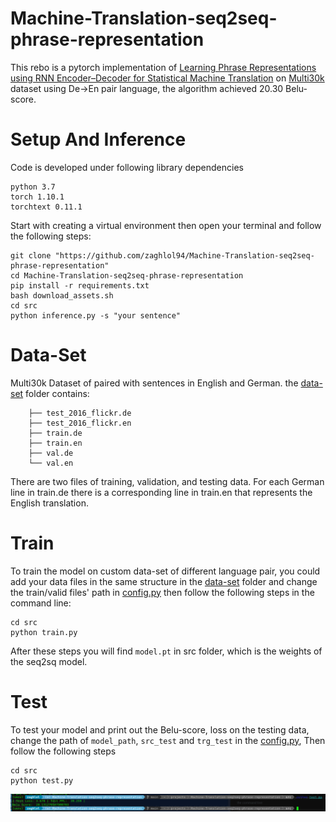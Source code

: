 # Machine-Translation-seq2seq-phrase-representation
This rebo is a pytorch implementation of [Learning Phrase Representations using RNN Encoder–Decoder
for Statistical Machine Translation](https://arxiv.org/abs/1406.1078) on [Multi30k](https://metatext.io/datasets/multi30k) dataset using De->En pair language, 
the algorithm achieved 20.30 Belu-score.

# Setup And Inference
Code is developed under following library dependencies
```commandline
python 3.7
torch 1.10.1
torchtext 0.11.1
```
Start with creating a virtual environment then open your terminal and follow the following steps:
```commandline
git clone "https://github.com/zaghlol94/Machine-Translation-seq2seq-phrase-representation"
cd Machine-Translation-seq2seq-phrase-representation
pip install -r requirements.txt
bash download_assets.sh
cd src
python inference.py -s "your sentence"
```
# Data-Set
Multi30k Dataset of paired with sentences in English and German. the [data-set](https://github.com/zaghlol94/Machine-Translation-Seq2Seq/tree/main/data-set) folder contains: 
```commandline
    ├── test_2016_flickr.de
    ├── test_2016_flickr.en
    ├── train.de
    ├── train.en
    ├── val.de
    └── val.en
```
There are two files of training, validation, and testing data. For each German line in train.de there is a corresponding line in train.en that represents the English translation.

# Train
To train the model on custom data-set of different language pair, you could add your data files in the same structure in the [data-set](https://github.com/zaghlol94/Machine-Translation-Seq2Seq/tree/main/data-set) folder and 
change the train/valid files' path in [config.py](https://github.com/zaghlol94/Machine-Translation-Seq2Seq/blob/main/src/config.py)
then follow the following steps in the command line:
```commandline
cd src
python train.py
```
After these steps you will find ```model.pt``` in src folder, which is the weights of the seq2sq model.
# Test
To test your model and print out the Belu-score, loss on the testing data, change the path of ```model_path```, ```src_test``` 
and ```trg_test``` in the [config.py](https://github.com/zaghlol94/Machine-Translation-Seq2Seq/blob/main/src/config.py), Then follow the following steps
```commandline
cd src
python test.py
```
![](imgs/belu-score.png)
